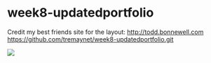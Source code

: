 # week8-updatedportfolio
Credit my best friends site for the layout: http://todd.bonnewell.com 
https://github.com/tremaynet/week8-updatedportfolio.git

![](assets/imgages/updated_portfolio.gif)